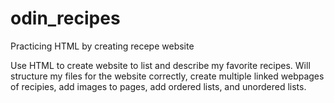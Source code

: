 # odin_recipes
Practicing HTML by creating recepe website

Use HTML to create website to list and describe my favorite recipes. Will structure my files for the website correctly, create multiple linked webpages of recipies, add images to pages, add ordered lists, and unordered lists.
